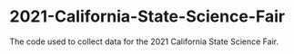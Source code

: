 # 2021-California-State-Science-Fair
The code used to collect data for the 2021 California State Science Fair.
